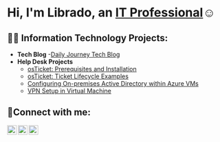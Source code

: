 <h1>Hi, I'm Librado, an <a href="https://linkedin.com/in/Librado3rd">IT Professional</a>☺</h1>

<h2>👨‍💻 Information Technology Projects:</h2>

- <b>Tech Blog</b>
  -[Daily Journey Tech Blog](https://github.com/Librado3rd/Tech_Blog)
- <b>Help Desk Projects</b>
  - [osTicket: Prerequisites and Installation](https://github.com/Librado3rd/osticket-prereqs)
  - [osTicket: Ticket Lifecycle Examples](https://github.com/Librado3rd/ticket-lifecycle)
  - [Configuring On-premises Active Directory within Azure VMs](https://github.com/Librado3rd/configure-ad)
  - [VPN Setup in Virtual Machine](https://github.com/Librado3rd/vpn)
<h2>🤳Connect with me:</h2>

[<img align="left" alt="Josh | Instagram" width="22px" src="https://github.com/user-attachments/assets/0157ab59-59e5-4ad6-b8c2-c2d1d2186b4d" />][email]
[<img align="left" alt="Josh | Twitter" width="22px" src="https://github.com/user-attachments/assets/b4c5ea35-badd-4094-acf8-c89605481185" />][Instagram]
[<img align="left" alt="Josh | LinkedIn" width="22px" src="https://github.com/user-attachments/assets/f868396e-887d-423c-b4b4-2e3f4a666dd7" />][linkedin]

[Email]: mailto:Librado3rd@gmail.com
[Instagram]: https://www.instagram.com/sheepdesigns/
[Linkedin]: https://www.linkedin.com/in/Librado3rd/


